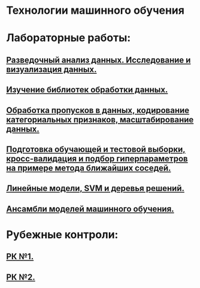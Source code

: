# Технологии машинного обучения


# Лабораторные работы:
## [Разведочный анализ данных. Исследование и визуализация данных.](https://github.com/AngelikaKemerova/TMO/tree/master/L1)

## [Изучение библиотек обработки данных.](https://github.com/AngelikaKemerova/TMO/tree/master/L2)

## [Обработка пропусков в данных, кодирование категориальных признаков, масштабирование данных.](https://github.com/AngelikaKemerova/TMO/tree/master/L3)

## [Подготовка обучающей и тестовой выборки, кросс-валидация и подбор гиперпараметров на примере метода ближайших соседей.](https://github.com/AngelikaKemerova/TMO/tree/master/L4)

## [Линейные модели, SVM и деревья решений.](https://github.com/AngelikaKemerova/TMO/tree/master/L5)

## [Ансамбли моделей машинного обучения.](https://github.com/AngelikaKemerova/TMO/tree/master/L6)


# Рубежные контроли:
## [РК №1.](https://github.com/AngelikaKemerova/TMO/tree/master/RK1)
## [РК №2.](https://github.com/AngelikaKemerova/TMO/tree/master/RK2)
